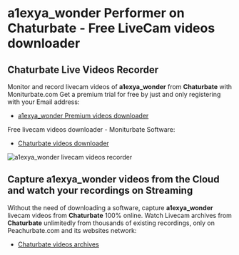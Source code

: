 # a1exya_wonder Performer on Chaturbate - Free LiveCam videos downloader

## Chaturbate Live Videos Recorder

Monitor and record livecam videos of **a1exya_wonder** from **Chaturbate** with Moniturbate.com
Get a premium trial for free by just and only registering with your Email address:
* [a1exya_wonder Premium videos downloader](https://moniturbate.com/request-demo-licence-key.html)

Free livecam videos downloader - Moniturbate Software:
* [Chaturbate videos downloader](https://moniturbate.com/moniturbate-download-software.html)

![a1exya_wonder livecam videos recorder](https://peachurnet.com/templates/moniturbate-software.png)


## Capture a1exya_wonder videos from the Cloud and watch your recordings on Streaming

Without the need of downloading a software, capture **a1exya_wonder** livecam videos from **Chaturbate** 100% online.
Watch Livecam archives from **Chaturbate** unlimitedly from thousands of existing recordings, only on Peachurbate.com and its websites network:
* [Chaturbate videos archives](https://peachurnet.com/)